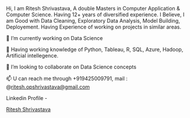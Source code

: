 Hi, I am Ritesh Shrivastava,
A double Masters in Computer Application & Computer Science. Having 12+ years of diversified experience. I Believe, I am Good with Data Cleaning, Exploratory Data Analysis, Model Building, Deployement. Having Experience of working on projects in similar areas.

🔭 I’m currently working on Data Science

🌱 Having working knowledge of Python, Tableau, R, SQL, Azure, Hadoop, Artificial intellegence.

👯 I’m looking to collaborate on Data Science concepts

📫 U can reach me through +919425009791, mail  : @ritesh.opshrivastava@gmail.com

Linkedin Profile - <div class="badge-base LI-profile-badge" data-locale="en_US" data-size="medium" data-theme="dark" data-type="VERTICAL" data-vanity="ritesh-opshrivastava" data-version="v1"><a class="badge-base__link LI-simple-link" href="https://in.linkedin.com/in/ritesh-opshrivastava?trk=profile-badge">Ritesh Shrivastava</a></div>
              

<!--
**RiteshopShrivastava/RiteshopShrivastava** is a ✨ _special_ ✨ repository because its `README.md` (this file) appears on your GitHub profile.

Here are some ideas to get you started:

- 🔭 I’m currently working on Data Science
- 🌱 I’m currently mastering Python, Tableau, R, MySQL, Azure, Hadoop, Artificial intellegence and Deep learning
- 👯 I’m looking to collaborate on Data Science concepts
- 🤔 I’m looking for help with ...
- 💬 Ask me about ...
- 📫 How to reach me on my maild : ritesh.opshrivastava@gmail.com
- 😄 Pronouns: ...
- ⚡ Fun fact: ...
-->
